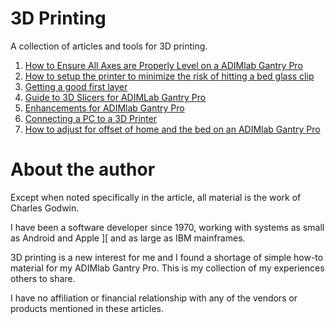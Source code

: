 # 3D Printing

A collection of articles and tools for 3D printing.

1. [How to Ensure All Axes are Properly Level on a ADIMlab Gantry Pro](Adimlab_laymans_guide_to_Gantry_pro.md)
2. [How to setup the printer to minimize the risk of hitting a bed glass clip](Adimlab_miss_the_clip.md)
3. [Getting a good first layer](getting_a_good_first_layer.md)
4. [Guide to 3D Slicers for ADIMLab Gantry Pro](beginners_guide_to_slicers.md)
5. [Enhancements for ADIMlab Gantry Pro](Adimlab_enhancements_for_Gantry_Pro.md)
6. [Connecting a PC to a 3D Printer](connecting_pc_to_3dprinter.md)
7. [How to adjust for offset of home and the bed on an ADIMlab Gantry Pro](Adimlab_bed_offset.md)
   
# About the author

Except when noted specifically in the article, all material is the work of Charles Godwin.

I have been a software developer since 1970, working with systems as small as Android and Apple ][ and as large as IBM mainframes.

3D printing is a new interest for me and I found a shortage of simple how-to material for my ADIMlab Gantry Pro. This is my collection of my experiences others to share.

I have no affiliation or financial relationship with any of the vendors or products mentioned in these articles.
